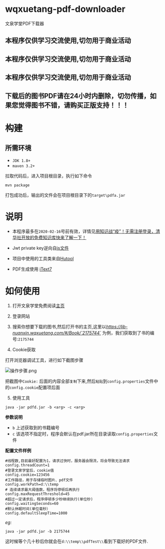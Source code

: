 # wqxuetang-pdf-downloader

文泉学堂PDF下载器

## 本程序仅供学习交流使用,切勿用于商业活动
## 本程序仅供学习交流使用,切勿用于商业活动
## 本程序仅供学习交流使用,切勿用于商业活动
## 下载后的图书PDF请在24小时内删除，切勿传播，如果您觉得图书不错，请购买正版支持！！！

# 构建
## 所需环境

* `JDK 1.8+`
* `maven 3.2+`

拉取代码后，进入项目根目录，执行如下命令

```shell 
mvn package
```
打包成功后，输出的文件会在项目根目录下的`target\pdfa.jar`

# 说明

* 本程序最多在`2020-02-16`号前有效，详情见[用知识战“疫”！无需注册登录，清华社开放的免费知识库快来了解一下！](https://mp.weixin.qq.com/s/rALGeUDptg7iCUhSBXLCaw)

* Jwt private key逆向自[js文件](https://lib-nuanxin.wqxuetang.com/static/read/js/read.v5.3.1.722eb.js)

* 项目中使用的工具类来自[Hutool](https://hutool.cn/)

* PDF生成使用 [iText7](https://itextpdf.com/)


# 如何使用

1. 打开文泉学堂免费阅读[主页](https://lib-nuanxin.wqxuetang.com/#/)

2. 登录网站

3. 搜索你想要下载的图书,然后打开书的主页,这里以*https://lib-nuanxin.wqxuetang.com/#/Book/`2175744`* 为例，我们获取到了书的编号:`2175744`

4. Cookie获取

打开浏览器调试工具，进行如下截图步骤

![操作步骤.png](http://ww1.sinaimg.cn/large/005ViNx8gy1gbn4zpkd7uj315u0k4q66.jpg)

把截图中`Cookie:` 后面的内容全部`复制`下来,然后`粘贴`到`config.properties`文件中的`config.cookie`配置项后面

5. 使用工具

```shell 
java -jar pdfd.jar -b <arg> -c <arg>

```
**参数说明**

* `b`  上述获取到的书籍编号
* `c`  该选项不指定时，程序会默认在pdf.jar所在目录读取`config.properties`文件

**配置文件样例**

```properties
#线程数,目前最好配置为1，请求过快时，服务器会限流，将会导致无法请求
config.threadCount=1
#登录文泉学堂后，cookie值
config.cookie=123456
#工作路径，用于存储临时图片、pdf文件
config.workPath=d:\\temp
# 连续请求最大阈值数，程序将停顿后再执行
config.maxRequestThreshold=45
#超过一定请求后，程序停顿多少秒继续执行(单位秒)
config.waitingSeconds=60
#默认休眠时间(单位毫秒）
config.defaultSleepTime=1000
```
*eg:*
```shell script
java -jar pdfd.jar -b 2175744
```

这时候等个几十秒后你就会在`d:\\temp\\pdfTest\\`看到下载好的PDF文件.


